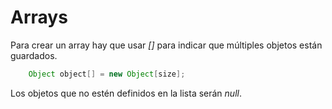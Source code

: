 # Arrays

Para crear un array hay que usar *[]* para indicar que múltiples objetos están guardados.

```java
	Object object[] = new Object[size];
```

Los objetos que no estén definidos en la lista serán *null*.
